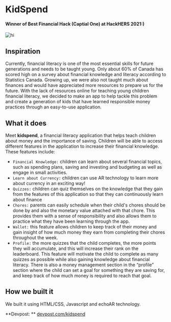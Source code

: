# KidSpend
#### Winner of Best Financial Hack (Captial One) at HackHERS 2021:)
![hi](file:///C:/Users/cheem/Downloads/kidspendlogo.webp)
## Inspiration
Currently, financial literacy is one of the most essential skills for future generations and needs to be taught young. Only about 60% of Canada has scored high on a survey about financial knowledge and literacy according to Statistics Canada.  Growing up, we were also not taught much about finances and would have appreciated more resources to prepare us for the future. With the lack of resources online for teaching young children financial literacy, we decided to make an app to help tackle this problem and create a generation of kids that have learned responsible money practices through an easy-to-use application. 

## What it does
Meet **kidspend**, a financial literacy application that helps teach children about money and the importance of saving.  Children will be able to access different features in the application to increase their financial knowledge.  These features include:
- `Financial Knowledge:` children can learn about several financial topics, such as spending plans, saving and investing and budgeting as well as engage in small activities. 
- `Learn about Currency:`  children can use AR technology to learn more about currency in an exciting way!
- `Quizzes:`  children can quiz themselves on the knowledge that they gain from the features of this application so that they can continuously learn about finance
- `Chores:`  parents can easily schedule when their child's chores should be done by and also the monetary value attached with that chore. This provides them with a sense of responsibility and also allows them to practice what they have been learning through the app. 
- `Wallet:`  this feature allows children to keep track of their money and gain insight of how much money they earn from completing their chores throughout the week.  
- `Profile:`  the more quizzes that the child completes, the more points they will accumulate, and this will increase their rank on the leaderboard. This feature will motivate the child to complete as many quizzes as possible while also gaining knowledge about financial literacy. There is also a money management section in the “profile” section where the child can set a goal for something they are saving for, and keep track of how much money is required to reach that goal.

## How we built it
We built it using HTML/CSS, Javascript and echoAR technology.

**Devpost: ** [devpost.com/kidspend](https://devpost.com/software/kidspend)
